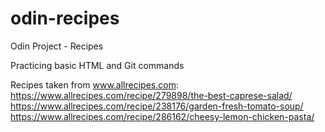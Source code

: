 # odin-recipes
Odin Project - Recipes

Practicing basic HTML and Git commands

Recipes taken from www.allrecipes.com:
https://www.allrecipes.com/recipe/279898/the-best-caprese-salad/
https://www.allrecipes.com/recipe/238176/garden-fresh-tomato-soup/
https://www.allrecipes.com/recipe/286162/cheesy-lemon-chicken-pasta/